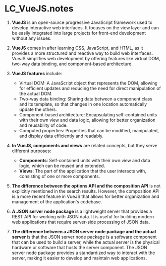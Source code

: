 # LC_VueJS.notes


1. **VueJS** is an open-source progressive JavaScript framework used to develop interactive web interfaces. It focuses on the view layer and can be easily integrated into large projects for front-end development without any issues.

2. **VueJS** comes in after learning CSS, JavaScript, and HTML, as it provides a more structured and reactive way to build web interfaces. VueJS simplifies web development by offering features like virtual DOM, two-way data binding, and component-based architecture.

3. **VueJS features** include:
   - Virtual DOM: A JavaScript object that represents the DOM, allowing for efficient updates and reducing the need for direct manipulation of the actual DOM.
   - Two-way data binding: Sharing data between a component class and its template, so that changes in one location automatically update the others.
   - Component-based architecture: Encapsulating self-contained units with their own view and data logic, allowing for better organization and reusability of code.
   - Computed properties: Properties that can be modified, manipulated, and display data efficiently and readably.

4. **In VueJS, components and views** are related concepts, but they serve different purposes:
   - **Components**: Self-contained units with their own view and data logic, which can be reused and extended.
   - **Views**: The part of the application that the user interacts with, consisting of one or more components.

5. **The difference between the options API and the composition API** is not explicitly mentioned in the search results. However, the composition API is a more recent feature in VueJS that allows for better organization and management of the application's codebase.

6. **A JSON server node package** is a lightweight server that provides a REST API for working with JSON data. It is useful for building modern web applications that require server-side processing of JSON data.

7. **The difference between a JSON server node package and the actual server** is that the JSON server node package is a software component that can be used to build a server, while the actual server is the physical hardware or software that hosts the server component. The JSON server node package provides a standardized way to interact with the server, making it easier to develop and maintain web applications.